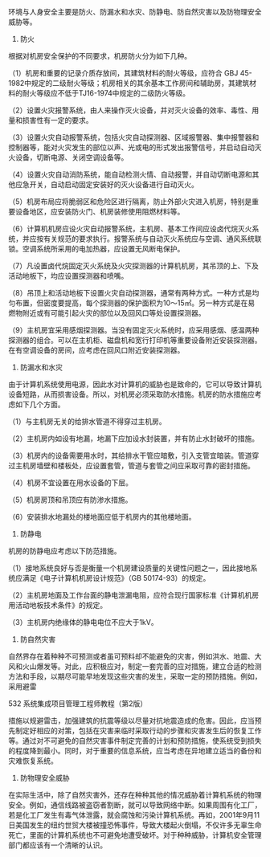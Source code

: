 
环境与人身安全主要是防火、防漏水和水灾、防静电、防自然灾害以及防物理安全威胁等。

1. 防火

根据对机房安全保护的不同要求，机房防火分为如下几种。

（1）机房和重要的记录介质存放间，其建筑材料的耐火等级，应符合 GBJ
45-1982中规定的二级耐火等级；机房相关的其余基本工作房间和辅助房，其建筑材料的耐火等级应不低于TJ16-1974中规定的二级防火等级。

（2）设置火灾报警系统，由人来操作灭火设备，并对灭火设备的效率、毒性、用量和损害性有一定的要求。

（3）设置火灾自动报警系统，包括火灾自动探测器、区域报警器、集中报警器和控制器等，能对火灾发生的部位以声、光或电的形式发出报警信号，并启动自动灭火设备，切断电源、关闭空调设备等。

（4）设置火灾自动消防系统，能自动检测火情、自动报警，并自动切断电源和其他应急开关，自动启动固定安装好的灭火设备进行自动灭火。

（5）机房布局应将脆弱区和危险区进行隔离，防止外部火灾进入机房，特别是重要设备地区，应安装防火门、机房装修使用阻燃材料等。

（6）计算机机房应设火灾自动报警系统，主机房、基本工作间应设卤代烷灭火系统，并应按有关规范的要求执行。报警系统与自动灭火系统应与空调、通风系统联锁。空调系统所采用的电加热器，应设置无风断电保护。

（7）凡设置卤代烷固定灭火系统及火灾探测器的计算机机房，其吊顶的上、下及活动地板下，均应设置探测器和喷嘴。

（8）吊顶上和活动地板下设置火灾自动探测器，通常有两种方式。一种方式是均匀布置，但密度要提高，每个探测器的保护面积为10～15㎡。另一种方式是在易燃物附近或有可能引起火灾的部位以及回风口等处设置探测器。

（9）主机房宜采用感烟探测器。当没有固定灭火系统时，应采用感烟、感温两种探测器的组合。可以在主机柜、磁盘机和宽行打印机等重要设备附近安装探测器。在有空调设备的房间，应考虑在回风口附近安装探测器。

1. 防漏水和水灾

由于计算机系统使用电源，因此水对计算机的威胁也是致命的，它可以导致计算机设备短路，从而损害设备。所以，对机房必须采取防水措施。机房的防水措施应考虑如下几个方面。

（1）与主机房无关的给排水管道不得穿过主机房。

（2）主机房内如设有地漏，地漏下应加设水封装置，并有防止水封破坏的措施。

（3）机房内的设备需要用水时，其给排水干管应暗敷，引入支管宜暗装。管道穿过主机房墙壁和楼板处，应设置套管，管道与套管之间应采取可靠的密封措施。

（4）机房不宜设置在用水设备的下层。

（5）机房房顶和吊顶应有防渗水措施。

（6）安装排水地漏处的楼地面应低于机房内的其他楼地面。

1. 防静电

机房的防静电应考虑以下防范措施。

（1）接地系统良好与否是衡量一个机房建设质量的关键性问题之一，因此接地系统应满足《电子计算机机房设计规范》（GB
50174-93）的规定。

（2）主机房地面及工作台面的静电泄漏电阻，应符合现行国家标准《计算机机房用活动地板技术条件》的规定。

（3）主机房内绝缘体的静电电位不应大于1kV。

1. 防自然灾害

自然界存在着种种不可预测或者虽可预料却不能避免的灾害，例如洪水、地震、大风和火山爆发等。对此，应积极应对，制定一套完善的应对措施，建立合适的检测方法和手段，以期尽可能早地发现这些灾害的发生，采取一定的预防措施。例如，采用避雷

532 系统集成项目管理工程师教程（第2版）

措施以规避雷击，加强建筑的抗震等级以尽量对抗地震造成的危害。因此，应当预先制定好相应的对策，包括在灾害来临时采取行动的步骤和灾害发生后的恢复工作等。通过对不可避免的自然灾害事件制定完善的计划和预防措施，使系统受到损失的程度降到最小。同时，对于重要的信息系统，应当考虑在异地建立适当的备份和灾难恢复系统。

1. 防物理安全威胁

在实际生活中，除了自然灾害外，还存在种种其他的情况威胁着计算机系统的物理安全。例如，通信线路被盗窃者割断，就可以导致网络中断。如果周围有化工厂，若是化工厂发生有毒气体泄露，就会腐蚀和污染计算机系统。再如，2001年9月11日美国发生的纽约世贸大楼被撞恐怖事件，导致大楼起火倒塌，不仅许多无辜生命死亡，里面的计算机系统也不可避免地遭受破坏。对于种种威胁，计算机安全管理部门都应该有一个清晰的认识。
